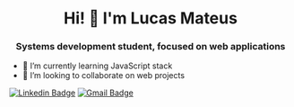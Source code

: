 <h1 align="center">Hi! 👋 I'm Lucas Mateus</h1>
<h3 align="center">Systems development student, focused on web applications</h3>
  
  
- 🌱 I’m currently learning JavaScript stack
- 👯 I’m looking to collaborate on web projects


[![Linkedin Badge](https://img.shields.io/badge/-Linkedin-6633cc?style=flat-square&logo=Linkedin&logoColor=white&link=https://https://www.linkedin.com/in/lucas-mateus-770219198/)](https://www.linkedin.com/in/lucas-mateus-770219198/) [![Gmail Badge](https://img.shields.io/badge/-Contato-6633cc?style=flat-square&logo=protonmail&logoColor=white&link=mailto:lucas-mateus.dc@hotmail.com)](mailto:lucas-mateus.dc@hotmail.com) 

